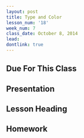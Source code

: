 ```yaml
---
layout: post
title: Type and Color
lesson_num: '18'
week_num: 7
class_date: October 8, 2014
lead: 
dontlink: true
---
```


## Due For This Class

## Presentation

## Lesson Heading
  
## Homework

